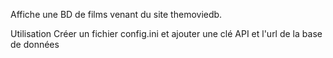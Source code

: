 Affiche une BD de films venant du site themoviedb.

Utilisation
Créer un fichier config.ini et ajouter une clé API et l'url de la base de données
